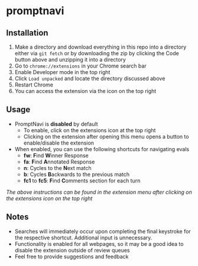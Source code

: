 # promptnavi 

## Installation
1. Make a directory and download everything in this repo into a directory either via `git fetch` or by downloading the zip by clicking the Code button above and unzipping it into a directory
2. Go to `chrome://extensions` in your Chrome search bar
3. Enable Developer mode in the top right
4. Click `Load unpacked` and locate the directory discussed above
5. Restart Chrome
6. You can access the extension via the icon on the top right

## Usage
- PromptNavi is **disabled** by default
  - To enable, click on the extensions icon at the top right
  - Clicking on the extension after opening this menu opens a button to enable/disable the extension
- When enabled, you can use the following shortcuts for navigating evals
  - **fw**: **F**ind **W**inner Response
  - **fa**: **F**ind **A**nnotated Response
  - **n**: Cycles to the **N**ext match
  - **b**: Cycles **B**ackwards to the previous match
  - **fc1** to **fc5**: **F**ind **C**omments section for each turn
 
*The above instructions can be found in the extension menu after clicking on the extensions icon on the top right*

## Notes
- Searches will immediately occur upon completing the final keystroke for the respective shortcut. Additional input is unnecessary.
- Functionality is enabled for all webpages, so it may be a good idea to disable the extension outside of review queues
- Feel free to provide suggestions and feedback
